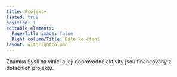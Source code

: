 ```yaml
---
title: Projekty
listed: true
position: 1
editable_elements:
  Page/Title image: false
  Right column/Title: Dále ke čtení
layout: withrightcolumn
---
```

Známka Sysli na vinici a její doprovodné aktivity jsou financovány z
dotačních projektů.
